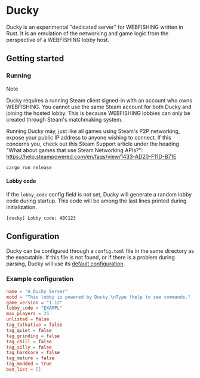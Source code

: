 # Ducky

Ducky is an experimental "dedicated server" for WEBFISHING written in Rust. It is an emulation of
the networking and game logic from the perspective of a WEBFISHING lobby host.

## Getting started

### Running

> [!NOTE]
> Ducky requires a running Steam client signed-in with an account who owns WEBFISHING. You cannot
> use the same Steam account for both Ducky and joining the hosted lobby. This is because WEBFISHING
> lobbies can only be created through Steam's matchmaking system.

Running Ducky may, just like all games using Steam's P2P networking, expose your public IP address
to anyone wishing to connect. If this concerns you, check out this Steam Support article under the
heading "What about games that use Steam Networking APIs?":
https://help.steampowered.com/en/faqs/view/1433-AD20-F11D-B71E

```bash
cargo run release
```

#### Lobby code

If the `lobby_code` config field is not set, Ducky will generate a random lobby code during startup.
This code will be among the last lines printed during initialization.

```
[ducky] Lobby code: ABC123
```

## Configuration

Ducky can be configured through a `config.toml` file in the same directory as the executable. If
this file is not found, or if there is a problem during parsing, Ducky will use its [default
configuration](https://github.com/tma02/ducky/blob/master/src/config.rs#L12).

### Example configuration

```toml
name = "A Ducky Server"
motd = "This lobby is powered by Ducky.\nType !help to see commands."
game_version = "1.12"
lobby_code = "EXAMPL"
max_players = 25
unlisted = false
tag_talkative = false
tag_quiet = false
tag_grinding = false
tag_chill = false
tag_silly = false
tag_hardcore = false
tag_mature = false
tag_modded = true
ban_list = []
```
